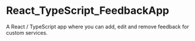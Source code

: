 # React_TypeScript_FeedbackApp
A React / TypeScript app where you can add, edit and remove feedback for custom services.
